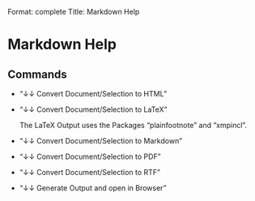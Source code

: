 Format: complete
Title: Markdown Help

# Markdown Help

## Commands

* “↓↓ Convert Document/Selection to HTML”

* “↓↓ Convert Document/Selection to LaTeX”
	
	The LaTeX Output uses the Packages “plainfootnote” and “xmpincl”.
	
* “↓↓ Convert Document/Selection to Markdown”
* “↓↓ Convert Document/Selection to PDF”
* “↓↓ Convert Document/Selection to RTF”
* “↓↓ Generate Output and open in Browser”
